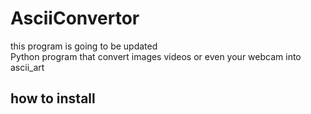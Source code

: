 # AsciiConvertor


this program is going to be updated  
Python program that convert images videos or even your webcam into ascii_art  

## how to install
